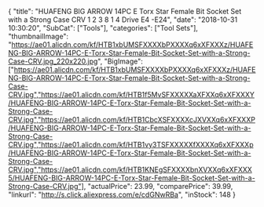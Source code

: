 {
	"title": "HUAFENG BIG ARROW 14PC E Torx Star Female Bit Socket Set with a  Strong Case CRV  1 2  3 8  1 4  Drive E4 -E24",
	"date": "2018-10-31 10:30:20",
	"SubCat": ["Tools"],
	"categories": ["Tool Sets"],
	"thumbnailImage": "https://ae01.alicdn.com/kf/HTB1xbUMSFXXXXbPXXXXq6xXFXXXz/HUAFENG-BIG-ARROW-14PC-E-Torx-Star-Female-Bit-Socket-Set-with-a-Strong-Case-CRV.jpg_220x220.jpg",
	"BigImage": ["https://ae01.alicdn.com/kf/HTB1xbUMSFXXXXbPXXXXq6xXFXXXz/HUAFENG-BIG-ARROW-14PC-E-Torx-Star-Female-Bit-Socket-Set-with-a-Strong-Case-CRV.jpg","https://ae01.alicdn.com/kf/HTB1f5MvSFXXXXXaXFXXq6xXFXXXY/HUAFENG-BIG-ARROW-14PC-E-Torx-Star-Female-Bit-Socket-Set-with-a-Strong-Case-CRV.jpg","https://ae01.alicdn.com/kf/HTB1CbcXSFXXXXcJXVXXq6xXFXXXP/HUAFENG-BIG-ARROW-14PC-E-Torx-Star-Female-Bit-Socket-Set-with-a-Strong-Case-CRV.jpg","https://ae01.alicdn.com/kf/HTB1vy3TSFXXXXXfXXXXq6xXFXXXp/HUAFENG-BIG-ARROW-14PC-E-Torx-Star-Female-Bit-Socket-Set-with-a-Strong-Case-CRV.jpg","https://ae01.alicdn.com/kf/HTB1KNEgSFXXXXbnXVXXq6xXFXXX5/HUAFENG-BIG-ARROW-14PC-E-Torx-Star-Female-Bit-Socket-Set-with-a-Strong-Case-CRV.jpg"],
	"actualPrice": 23.99,
	"comparePrice": 39.99,
	"linkurl": "http://s.click.aliexpress.com/e/cdGNwRBa",
	"inStock": 148
}
